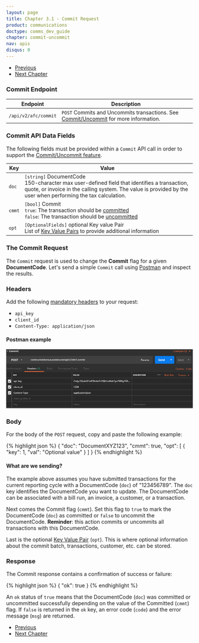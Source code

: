 ```yaml
---
layout: page
title: Chapter 3.1 - Commit Request
product: communications
doctype: comms_dev_guide
chapter: commit-uncommit
nav: apis
disqus: 0
---
```


<ul class="pager">
  <li class="previous"><a href="/communications/dev-guide/commit-uncommit/"><i class="glyphicon glyphicon-chevron-left"></i>Previous</a></li>
  <li class="next"><a href="/communications/dev-guide/customizing-transactions/">Next Chapter<i class="glyphicon glyphicon-chevron-right"></i></a></li>
</ul>

<h3>Commit Endpoint</h3>
<div class="mobile-table">
  <table class="styled-table">
    <thead>
      <tr>
        <th>Endpoint</th>
        <th>Description</th>
      </tr>
    </thead>
    <tbody>
      <tr>
        <td><code>/api/v2/afc/commit</code></td>
        <td><code>POST</code> Commits and Uncommits transactions. See <a class="dev-guide-link" href="/communications/dev-guide/commit-uncommit/">Commit/Uncommit</a> for more information.</td>
      </tr>
    </tbody>
  </table>
<div>

<h3>Commit API Data Fields</h3>
The following fields must be provided within a <code>Commit</code> API call in order to support the <a class="dev-guide-link" href="/communications/dev-guide/commit-uncommit/">Commit/Uncommit feature</a>.
<div class="mobile-table">
  <table class="styled-table">
    <thead>
      <tr>
        <th>Key</th>
        <th>Value</th>
      </tr>
    </thead>
    <tbody>
      <tr>
        <td><code>doc</code></td>
        <td><code>[string]</code> DocumentCode
            <br/> 
            150-character max user-defined field that identifies a transaction, quote, or invoice in the calling system. The value is provided by the user when performing the tax calculation.</td>
      </tr>
      <tr>
        <td><code>cmmt</code></td>
        <td><code>[bool]</code> Commit
        <br>
          <code>true</code>: The transaction should be <a class="dev-guide-link" href="/communications/dev-guide/commit-uncommit/">committed</a>
          <br>
          <code>false</code>: The transaction should be <a class="dev-guide-link" href="/communications/dev-guide/commit-uncommit/">uncommitted</a>
        </td>
      </tr>
      <tr>
        <td><code>opt</code></td>
        <td><code>[OptionalFields]</code> <span class="t5">optional</span> Key value Pair 
        <br/>
        List of <a class="dev-guide-link" href="/communications/dev-guide/reference/key-value-pair/">Key Value Pairs</a> to provide additional information</td>
      </tr>
    </tbody>
  </table>
</div>

<h3>The Commit Request</h3>
The <code>Commit</code> request is used to change the <b>Commit</b> flag for a given <b>DocumentCode</b>.  Let's send a simple <code>Commit</code> call using <a class="dev-guide-link" href="https://www.getpostman.com">Postman</a> and inspect the results.

<h3>Headers</h3>
Add the following <a class="dev-guide-link" href="/communications/dev-guide/getting-started/authentication/">mandatory headers</a> to your request:
<ul class="dev-guide-list">
  <li><code>api_key</code></li>
  <li><code>client_id</code></li>
  <li><code>Content-Type: application/json</code></li>
</ul>

<h4>Postman example</h4>
<img src="/public/images/comms/dev-guide/comms_dev_guide_3.png"/>

<h3>Body</h3>
For the body of the <code>POST</code> request, copy and paste the following example:

{% highlight json %}
{
  "doc": "DocumentXYZ123",
  "cmmt": true,
  "opt": [
    {
      "key": 1,
      "val": "Optional value"
    }
  ]
}
{% endhighlight %}

<h4>What are we sending?</h4>
The example above assumes you have submitted transactions for the current reporting cycle with a DocumentCode (<code>doc</code>) of "123456789".  The <code>doc</code> key identifies the DocumentCode you want to update.  The DocumentCode can be associated with a bill run, an invoice, a customer, or a transaction.

Next comes the Commit flag (<code>cmmt</code>). Set this flag to <code>true</code> to mark the DocumentCode (<code>doc</code>) as committed or <code>false</code> to uncommit the DocumentCode.  <b>Reminder</b>: this action commits or uncommits all transactions with this DocumentCode.

Last is the optional <a class="dev-guide-link" href="/communications/dev-guide/reference/key-value-pair/">Key Value Pair</a> (<code>opt</code>).  This is where optional information about the commit batch, transactions, customer, etc. can be stored.

<h3>Response</h3>
The Commit response contains a confirmation of success or failure:

{% highlight json %}
{
  "ok": true
}
{% endhighlight %}

An <code>ok</code> status of <code>true</code> means that the DocumentCode (<code>doc</code>) was committed or uncommitted successfully depending on the value of the Committed (<code>cmmt</code>) flag.  If <code>false</code> is returned in the <code>ok</code> key, an error code (<code>code</code>) and the error message (<code>msg</code>) are returned.


<ul class="pager">
  <li class="previous"><a href="/communications/dev-guide/commit-uncommit/"><i class="glyphicon glyphicon-chevron-left"></i>Previous</a></li>
  <li class="next"><a href="/communications/dev-guide/customizing-transactions/">Next Chapter<i class="glyphicon glyphicon-chevron-right"></i></a></li>
</ul>